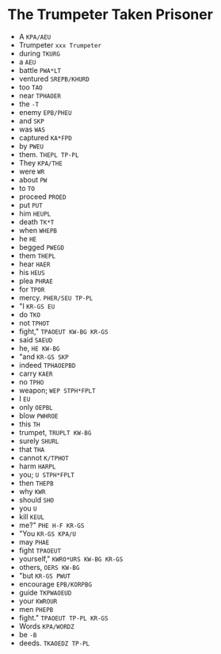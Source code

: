 # The Trumpeter Taken Prisoner

* A `KPA/AEU`
* Trumpeter `xxx Trumpeter`
* during `TKURG`
* a `AEU`
* battle `PWA*LT`
* ventured `SREPB/KHURD`
* too `TAO`
* near `TPHAOER`
* the `-T`
* enemy `EPB/PHEU`
* and `SKP`
* was `WAS`
* captured `KA*FPD`
* by `PWEU`
* them. `THEPL TP-PL`
* They `KPA/THE`
* were `WR`
* about `PW`
* to `TO`
* proceed `PROED`
* put `PUT`
* him `HEUPL`
* death `TK*T`
* when `WHEPB`
* he `HE`
* begged `PWEGD`
* them `THEPL`
* hear `HAER`
* his `HEUS`
* plea `PHRAE`
* for `TPOR`
* mercy. `PHER/SEU TP-PL`
* "I `KR-GS EU`
* do `TKO`
* not `TPHOT`
* fight," `TPAOEUT KW-BG KR-GS`
* said `SAEUD`
* he, `HE KW-BG`
* "and `KR-GS SKP`
* indeed `TPHAOEPBD`
* carry `KAER`
* no `TPHO`
* weapon; `WEP STPH*FPLT`
* I `EU`
* only `OEPBL`
* blow `PWHROE`
* this `TH`
* trumpet, `TRUPLT KW-BG`
* surely `SHURL`
* that `THA`
* cannot `K/TPHOT`
* harm `HARPL`
* you; `U STPH*FPLT`
* then `THEPB`
* why `KWR`
* should `SHO`
* you `U`
* kill `KEUL`
* me?" `PHE H-F KR-GS`
* "You `KR-GS KPA/U`
* may `PHAE`
* fight `TPAOEUT`
* yourself," `KWRO*URS KW-BG KR-GS`
* others, `OERS KW-BG`
* "but `KR-GS PWUT`
* encourage `EPB/KORPBG`
* guide `TKPWAOEUD`
* your `KWROUR`
* men `PHEPB`
* fight." `TPAOEUT TP-PL KR-GS`
* Words `KPA/WORDZ`
* be `-B`
* deeds. `TKAOEDZ TP-PL`
